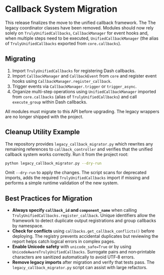 # Callback System Migration

This release finalizes the move to the unified callback framework. The
The legacy coordinator classes have been removed. Modules should now rely solely
on `TrulyUnifiedCallbacks`,
`CallbackManager` for event hooks and, when multiple steps need to be executed,
`UnifiedCallbackManager` (the alias of `TrulyUnifiedCallbacks` exported from
`core.callbacks`).

## Migrating

1. Import `TrulyUnifiedCallbacks` for registering Dash callbacks.
2. Import `CallbackManager` and `CallbackEvent` from `core` and register event
   hooks using `CallbackManager.register_callback`.
3. Trigger events via `CallbackManager.trigger` or `trigger_async`.
4. Organize multi-step operations using `UnifiedCallbackManager` imported from
   `core.callbacks` (alias of `TrulyUnifiedCallbacks`) and call `execute_group`
   within Dash callbacks.


All modules must migrate to this API before upgrading. The legacy wrappers are
no longer shipped with the project.

## Cleanup Utility Example

The repository provides `legacy_callback_migrator.py` which rewrites any
remaining references to `callback_controller` and verifies that the unified
callback system works correctly. Run it from the project root:

```bash
python legacy_callback_migrator.py --dry-run
```

Omit `--dry-run` to apply the changes. The script scans for deprecated imports,
adds the required `TrulyUnifiedCallbacks` import if missing and performs a
simple runtime validation of the new system.

## Best Practices for Migration

- **Always specify `callback_id` and `component_name`** when calling
  `TrulyUnifiedCallbacks.register_callback`. Unique identifiers allow the
  framework to detect duplicate output registrations and group callbacks by
  namespace.
- **Check for conflicts** using `callbacks.get_callback_conflicts()` before
  deploying. The registry prevents accidental duplicates but reviewing the
  report helps catch logical errors in complex pages.
- **Enable Unicode safety** with `unicode_safe=True` or by using
  `UnicodeAwareTrulyUnifiedCallbacks`. Surrogate pairs and non‑printable
  characters are sanitized automatically to avoid UTF‑8 errors.
- **Remove legacy imports** after migration and verify that tests pass. The
  `legacy_callback_migrator.py` script can assist with large refactors.
